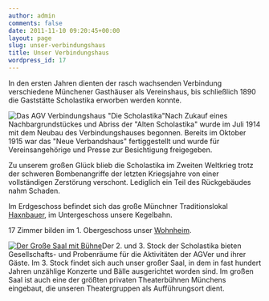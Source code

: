 ```yaml
---
author: admin
comments: false
date: 2011-11-10 09:20:45+00:00
layout: page
slug: unser-verbindungshaus
title: Unser Verbindungshaus
wordpress_id: 17
---
```


In den ersten Jahren dienten der rasch wachsenden Verbindung verschiedene Münchener Gasthäuser als Vereinshaus, bis schließlich 1890 die Gaststätte Scholastika erworben werden konnte.

![Das AGV Verbindungshaus "Die Scholastika"](/wp-content/uploads/2012/05/Scholastika-von-rechts-300x214.jpg)Nach Zukauf eines Nachbargrundstückes und Abriss der "Alten Scholastika" wurde im Juli 1914 mit dem Neubau des Verbindungshauses begonnen. Bereits im Oktober 1915 war das "Neue Verbandshaus" fertiggestellt und wurde für Vereinsangehörige und Presse zur Besichtigung freigegeben.

Zu unserem großen Glück blieb die Scholastika im Zweiten Weltkrieg trotz der schweren Bombenangriffe der letzten Kriegsjahre von einer vollständigen Zerstörung verschont. Lediglich ein Teil des Rückgebäudes nahm Schaden.

Im Erdgeschoss befindet sich das große Münchner Traditionslokal [Haxnbauer](http://www.kuffler.de/de/muenchen/haxnbauer/), im Untergeschoss unsere Kegelbahn.

17 Zimmer bilden im 1. Obergeschoss unser [Wohnheim](/ueber-den-agv/die-verbindung/wohnheim/).

[![Der Große Saal mit Bühne](/wp-content/uploads/2012/05/Großer-Saal-300x197.jpg)](/wp-content/uploads/2012/05/Großer-Saal.jpg)Der 2. und 3. Stock der Scholastika bieten Gesellschafts- und Probenräume für die Aktivitäten der AGVer und ihrer Gäste. Im 3. Stock findet sich auch unser großer Saal, in dem in fast hundert Jahren unzählige Konzerte und Bälle ausgerichtet worden sind. Im großen Saal ist auch eine der größten privaten Theaterbühnen Münchens eingebaut, die unseren Theatergruppen als Aufführungsort dient.
